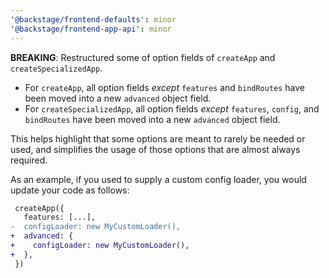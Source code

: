 ```yaml
---
'@backstage/frontend-defaults': minor
'@backstage/frontend-app-api': minor
---
```


**BREAKING**: Restructured some of option fields of `createApp` and `createSpecializedApp`.

- For `createApp`, all option fields _except_ `features` and `bindRoutes` have been moved into a new `advanced` object field.
- For `createSpecializedApp`, all option fields _except_ `features`, `config`, and `bindRoutes` have been moved into a new `advanced` object field.

This helps highlight that some options are meant to rarely be needed or used, and simplifies the usage of those options that are almost always required.

As an example, if you used to supply a custom config loader, you would update your code as follows:

```diff
 createApp({
   features: [...],
-  configLoader: new MyCustomLoader(),
+  advanced: {
+    configLoader: new MyCustomLoader(),
+  },
 })
```
